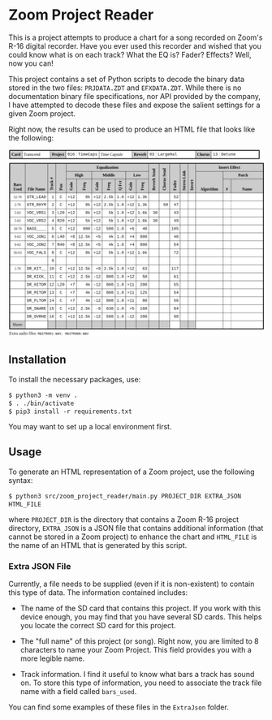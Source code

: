 # Zoom Project Reader

This is a project attempts to produce a chart for a song recorded on Zoom's R-16 digital recorder. Have you ever used this recorder and wished that you could know what is on each track? What the EQ is? Fader? Effects? Well, now you can!

This project contains a set of Python scripts to decode the binary data stored in the two files: `PRJDATA.ZDT` and `EFXDATA.ZDT`. While there is no documentation binary file specifications, nor API provided by the company, I have attempted to decode these files and expose the salient settings for a given Zoom project.

Right now, the results can be used to produce an HTML file that looks like the following:

![Sample Chart](docs/chart.png)

## Installation

To install the necessary packages, use:

```
$ python3 -m venv .
$ . ./bin/activate
$ pip3 install -r requirements.txt
```

You may want to set up a local environment first.

## Usage

To generate an HTML representation of a Zoom project, use the following syntax:

```
$ python3 src/zoom_project_reader/main.py PROJECT_DIR EXTRA_JSON HTML_FILE
```

where `PROJECT_DIR` is the directory that contains a Zoom R-16 project directory, `EXTRA_JSON` is a JSON file that contains additional information (that cannot be stored in a Zoom project) to enhance the chart and `HTML_FILE` is the name of an HTML that is generated by this script.

### Extra JSON File

Currently, a file needs to be supplied (even if it is non-existent) to contain this type of data. The information contained includes:

* The name of the SD card that contains this project. If you work with this device enough, you may find that you have several SD cards. This helps you locate the correct SD card for this project.

* The "full name" of this project (or song). Right now, you are limited to 8 characters to name your Zoom Project. This field provides you with a more legible name.

* Track information. I find it useful to know what bars a track has sound on. To store this type of information, you need to associate the track file name with a field called `bars_used`.

You can find some examples of these files in the `ExtraJson` folder.
